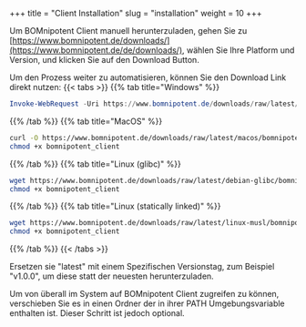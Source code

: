 +++
title = "Client Installation"
slug = "installation"
weight = 10
+++

Um BOMnipotent Client manuell herunterzuladen, gehen Sie zu [https://www.bomnipotent.de/downloads/](https://www.bomnipotent.de/de/downloads/), wählen Sie Ihre Platform und Version, und klicken Sie auf den Download Button.

Um den Prozess weiter zu automatisieren, können Sie den Download Link direkt nutzen:
{{< tabs >}}
{{% tab title="Windows" %}}
```powershell
Invoke-WebRequest -Uri https://www.bomnipotent.de/downloads/raw/latest/windows/bomnipotent_client.exe -OutFile bomnipotent_client.exe
```
{{% /tab %}}
{{% tab title="MacOS" %}}
```bash
curl -O https://www.bomnipotent.de/downloads/raw/latest/macos/bomnipotent_client
chmod +x bomnipotent_client
```
{{% /tab %}}
{{% tab title="Linux (glibc)" %}}
```bash
wget https://www.bomnipotent.de/downloads/raw/latest/debian-glibc/bomnipotent_client;
chmod +x bomnipotent_client
```
{{% /tab %}}
{{% tab title="Linux (statically linked)" %}}
```bash
wget https://www.bomnipotent.de/downloads/raw/latest/linux-musl/bomnipotent_client;
chmod +x bomnipotent_client
```
{{% /tab %}}
{{< /tabs >}}

Ersetzen sie "latest" mit einem Spezifischen Versionstag, zum Beispiel "v1.0.0", um diese statt der neuesten herunterzuladen.

Um von überall im System auf BOMnipotent Client zugreifen zu können, verschieben Sie es in einen Ordner der in ihrer PATH Umgebungsvariable enthalten ist. Dieser Schritt ist jedoch optional.
